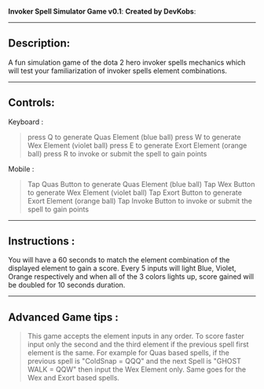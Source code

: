 

**Invoker Spell Simulator Game v0.1**:
**Created by DevKobs**:

-------------------------------------
Description:
-------------------------------------
A fun simulation game of the dota 2 hero invoker spells
mechanics which will test your familiarization of 
invoker spells element combinations.

------------------------------------
Controls:
------------------------------------

Keyboard :
> press Q to generate Quas Element (blue ball)
> press W to generate Wex Element (violet ball)
> press E to generate Exort Element (orange ball)
> press R to invoke or submit the spell to gain points

Mobile : 
> Tap Quas Button to generate Quas Element (blue ball)
> Tap Wex Button to generate Wex Element (violet ball)
> Tap Exort Button to generate Exort Element (orange ball)
> Tap Invoke Button to invoke or submit the spell to gain points

------------------------------------
Instructions :
------------------------------------
You will have a 60 seconds to match the element combination  of the displayed element to gain a score.
Every 5 inputs will light Blue, Violet, Orange respectively and when all of the 3 colors lights up,
score gained will be doubled for 10 seconds duration.

------------------------------------
Advanced Game tips :
------------------------------------
> This game accepts the element inputs in any order.
> To score faster input only the second and the third element if the previous spell first element is the same. 
  For example for Quas based spells, if the previous spell is "ColdSnap = QQQ" and the next Spell is "GHOST WALK = QQW" 
  then input the Wex Element only. Same goes for the Wex and Exort based spells.







